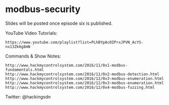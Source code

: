 # modbus-security

Slides will be posted once episode six is published.

YouTube Video Tutorials:

    https://www.youtube.com/playlist?list=PLhBYpAcOIPrxJPVN_AcYS-nx13Zk6g8mN

Commands & Show Notes:

    http://www.hackmycontrolsystem.com/2016/11/0x1-modbus-fundamentals.html
    http://www.hackmycontrolsystem.com/2016/11/0x2-modbus-detection.html
    http://www.hackmycontrolsystem.com/2016/12/0x3-modbus-enumeration.html
    http://www.hackmycontrolsystem.com/2016/12/0x3-modbus-enumeration.html
    http://www.hackmycontrolsystem.com/2016/12/0x4-modbus-fuzzing.html

Twitter: @hackingsdn
